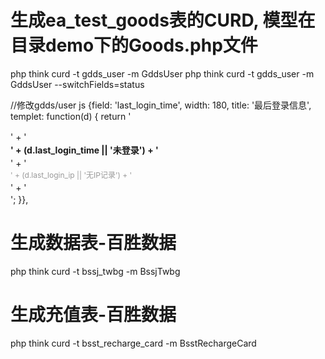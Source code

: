 # 生成ea_test_goods表的CURD, 模型在目录demo下的Goods.php文件
php think curd -t gdds_user -m GddsUser
php think curd -t gdds_user -m GddsUser --switchFields=status

//修改gdds/user  js
                    {field: 'last_login_time', width: 180, title: '最后登录信息', templet: function(d) {
                        return '<div style="line-height: 1.5;">' + 
                               '<div style="font-weight: bold;">' + (d.last_login_time || '未登录') + '</div>' + 
                               '<div style="color: #999; font-size: 12px;">' + (d.last_login_ip || '无IP记录') + '</div>' + 
                               '</div>';
                    }},

 
# 生成数据表-百胜数据
php think curd -t bssj_twbg -m BssjTwbg

# 生成充值表-百胜数据
php think curd -t bsst_recharge_card -m BsstRechargeCard
